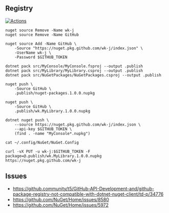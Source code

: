 ## Registry

[![Actions](https://github.com/wk-j/github-registry/workflows/Build/badge.svg)](https://github.com/wk-j/github-registry/actions)

```
nuget source Remove -Name wk-j
nuget source Remove -Name GitHub

nuget source Add -Name GitHub \
    -Source "https://nuget.pkg.github.com/wk-j/index.json" \
    -UserName wk-j \
    -Password $GITHUB_TOKEN

dotnet pack src/MyConsole/MyConsole.fsproj --output .publish
dotnet pack src/MyLibrary/MyLibrary.csproj --output .publish
dotnet pack src/NuGetPackages/NuGetPackages.csproj --output .publish

nuget push \
    -Source GitHub \
    .publish/nuget-packages.1.0.0.nupkg

nuget push \
    -Source GitHub \
    .publish/wk.MyLibrary.1.0.0.nupkg

dotnet nuget push \
    --source https://nuget.pkg.github.com/wk-j/index.json \
    --api-key $GITHUB_TOKEN \
    (find . -name "MyConsole*.nupkg")

cat ~/.config/NuGet/NuGet.Config

curl -vX PUT -u wk-j:$GITHUB_TOKEN -F package=@.publish/wk.MyLibrary.1.0.0.nupkg https://nuget.pkg.github.com/wk-j

```

## Issues

- https://github.community/t5/GitHub-API-Development-and/github-package-registry-not-compatible-with-dotnet-nuget-client/td-p/34776
- https://github.com/NuGet/Home/issues/8580
- https://github.com/NuGet/Home/issues/5972